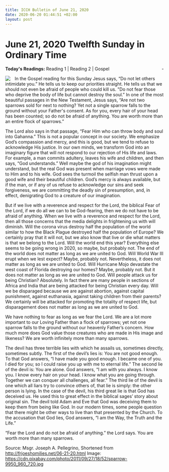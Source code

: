 ```yaml
---
title: ICCH Bulletin of June 21, 2020
date: 2020-06-20 01:44:51 +02:00
layout: post
---
```


# June 21, 2020 Twelfth Sunday in Ordinary Time
<span style="float: right"><em>-</em></span>
**Today's Readings:** Reading 1 | Reading 2 | Gospel


<img style="float: left; margin-right: 1em;" src="https://cdn.pixabay.com/photo/2011/09/27/18/52/sparrow-9950_960_720.jpg">

In the Gospel reading for this Sunday Jesus says, “Do not let others intimidate you.” He tells us to keep our priorities straight.  He tells us that we should not even be afraid of people who could kill us. "Do not fear those who deprive the body of life but cannot destroy the soul.” In one of the most beautiful passages in the New Testament, Jesus says, “Are not two sparrows sold for next to nothing? Yet not a single sparrow falls to the ground without your Father's consent. As for you, every hair of your head has been counted; so do not be afraid of anything. You are worth more than an entire flock of sparrows.”

The Lord also says in that passage, “Fear Him who can throw body and soul into Gahanna.” This is not a popular concept in our society.  We emphasize God’s compassion and mercy, and this is good, but we tend to refuse to acknowledge His justice. In our own minds, we transform God into an imaginary figure that will not respond to our rejection of His life and laws.  For example, a man commits adultery, leaves his wife and children, and then says, “God understands.”  Well maybe the god of his imagination might understand, but the real God was present when marriage vows were made to Him and to his wife.  God sees the turmoil the selfish man thrust upon a good wife and their beautiful children.  God’s mercy is always available, but if the man, or if any of us refuse to acknowledge our sins and seek forgiveness, we are committing the deadly sin of presumption, and, in effect, denigrating God to a creature of our imagination.

But if we live with a reverence and respect for the Lord, the biblical Fear of the Lord, if we do all we can to be God-fearing, then we do not have to be afraid of anything.  When we live with a reverence and respect for the Lord, then all those concerns that the media delights in frightening us with will diminish. Will the corona virus destroy half the population of the world similar to how the Black Plague destroyed half the population of Europe? We certainly pray that it will not, but we also know that live or die what matters is that we belong to the Lord. Will the world end this year? Everything else seems to be going wrong in 2020, so maybe, but probably not.  The end of the world does not matter as long as we are united to God.  Will World War III erupt when we lest expect? Maybe, probably not.  Nevertheless, it does not matter as long as we are united to God.  Will Hurricane Mojo devastate the west coast of Florida destroying our homes?  Maybe, probably not.  But it does not matter as long as we are united to God.  Will people attack us for being Christian?  Absolutely.  In fact there are many people in sections of Africa and India that are being attacked for being Christian every day.   Will we be disparaged because we are against abortion, against capital punishment, against euthanasia, against taking children from their parents?    We certainly will be attacked for promoting the totality of respect life,  but disparagement does not matter as long as we are united to God. 

We have nothing to fear as long as we fear the Lord. We are a lot more important to our Loving Father than a flock of sparrows; yet not one sparrow falls to the ground without our heavenly Father’s concern. How much more does God value those creatures who are made in His image and likeness?  We are worth infinitely more than many sparrows.

The devil has three terrible lies with which he assails us, sometimes directly, sometimes subtly.  The first of the devil’s lies is: You are not good enough.  To that God answers, “I have made you good enough.  I became one of you.  I died for you; so I could raise you up with me to eternal life.”  The second lie of the devil is: You are alone.  God answers, “I am with you always. I know you.  I know every hair on your head.  I know what you are going through. Together we can conquer all challenges, all fear.”  The third lie of the devil is one which all liars try to convince others of, that lie is simply: the other person is lying.  In the case of the devil, his third great lie is that God has deceived us.  He used this to great effect in the biblical sages’ story about original sin.  The devil told Adam and Eve that God was deceiving them to keep them from being like God.  In our modern times, some people question that there might be other ways to live than that presented by the Church.  To the accusation that God lies, God answers, “I am the Way, the Truth and the Life.”

“Fear the Lord and do not be afraid of anything.”  the Lord says. You are worth more than many sparrows.

Source: Msgr. Joseph A. Pellegrino, Shortened from http://frjoeshomilies.net/06-21-20.html
Image: https://cdn.pixabay.com/photo/2011/09/27/18/52/sparrow-9950_960_720.jpg




